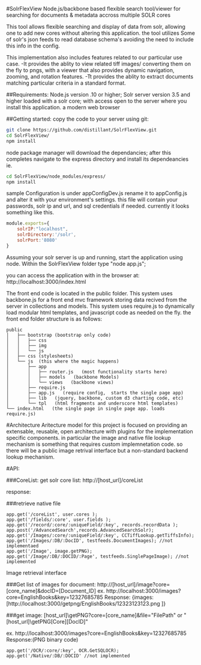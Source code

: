 #SolrFlexView
Node.js/backbone based flexible search tool/viewer for searching for documents & metadata accross multiple SOLR cores

This tool allows flexible searching and display of data from solr, allowing one to add new cores without altering this application. the tool utilizes Some of solr's json feeds to read database schema's avoiding the need to include this info in the config. 

This implementation also includes features related to our particular use case.
	-It provides the ablity to view related tiff images/ converting them on the fly to pngs, with a viewer that also provides dynamic navigation, zooming, and rotation features.
	-Tt provides the ablity to extract documents matching particular criteria in a standard format.

##Requirements: 
Node.js version .10 or higher;
Solr server version 3.5 and higher loaded with a solr core; with access open to the server where you install this application.
a modern web browser

##Getting started:
copy the code to your server using git:

````bash
git clone https://github.com/distillant/SolrFlexView.git
cd SolrFlexView/
npm install
````

node package manager will download the dependancies;
after this completes navigate to the express directory and install its dependeancies
ie. 


````bash
cd SolrFlexView/node_modules/express/ 
npm install
````

sample Configuration is under appConfigDev.js rename it to appConfig.js and alter it with your environment's settings. this file will contain your passwords, solr ip and url, and sql credentials if needed.
currently it looks something like this.

````javascript
module.exports={
    solrIP:"localhost",
    solrDirectory:'/solr',
    solrPort:'8080'
}
````
Assuming your solr server is up and running, start the application using node. Within the SolrFlexView folder type "node app.js";

you can access the application with in the browser at:
http://localhost:3000/index.html

The front end code is located in the public folder. This system uses backbone.js for a front end mvc framework storing data recived from the server in collections and models. This system uses require.js to dynamically load modular html templates, and javascript code as needed on the fly.
the front end folder structure is as follows:

    public
    │   ├── bootstrap (bootstrap only code)
    │   │   ├── css
    │   │   ├── img
    │   │   └── js
    │   ├── css (stylesheets)
    │   └── js  (this where the magic happens)
    │       ├── app
    │       │   ├── router.js   (most functionality starts here)
    │       │   ├── models   (backbone Models)
    │       │   └── views   (backbone views)
    │       ├── require.js
    │       ├── app.js   (require config,  starts the single page app)
    │       ├── lib   (jquery, backbone, custom d3 charting code, etc)
    │       └── tpl   (html fragments and underscore html templates)
    └── index.html   (the single page in single page app. loads require.js)

#Architecture
Aritecture model for this project is focused on providing an extensable, reusable, open architecture with plugins for the implementation specific components.
in particular the image and native file lookup mechanism is something that
requires custom implemnetation code. so there will be a public
image retrival interface but a non-standard backend lookup mechanism.

#API:

###CoreList:
get solr core list:
http://[host_url]/coreList

response:

###retrieve native file


    app.get('/coreList', user.cores );
    app.get('/fields/:core', user.fields );
    app.get('/record/:core/:uniqueField/:key', records.recordData );
    app.post('/AdvancedSearch',records.AdvancedSearchSolr);
    app.get('/Images/:core/:uniqueField/:key', CCTiffLookup.getTiffsInfo);
    app.get('/Images/:DB/:DocID', testfeeds.DocumentImages); //not implementaed
    app.get('/Image', image.getPNG);
    app.get('/Image/:DB/:DOCID/:Page', testfeeds.SinglePageImage); //not implemented
Image retrieval interface

###Get list of images for document:
http://[host_url]/image?core=[core_name]&docID=[Document_ID]
ex.
http://localhost:3000/images?core=EnglishBooks&key=12327685785
Response:
{images:[http://localhost:3000/getpng/EnglishBooks/12323123123.png
]}

###get image:
[host_url]\getPNG?core=[core_name]&file="FilePath"
or
"[host_url]\getPNG\[Core]\[DocID]"

ex.
http://localhost:3000/images?core=EnglishBooks&key=12327685785
Response:(PNG binary code)


    app.get('/OCR/:core/:key', OCR.GetSQLOCR);
    app.get('/Native/:DB/:DOCID' //not implemented